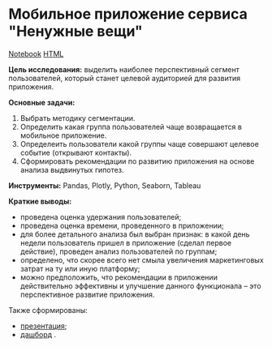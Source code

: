 # Mобильное приложение сервиса "Ненужные вещи"

[Notebook](https://github.com/ana-stashia/Portfolio/blob/main/3.%20Mobile_app_unnecessery_things/Mobile_app_unnecessery_things.ipynb) [HTML](https://github.com/ana-stashia/Portfolio/blob/main/3.%20Mobile_app_unnecessery_things/Mobile_app_unnecessery_things.html)

**Цель исследования:** выделить наиболее перспективный сегмент пользователей, который станет целевой аудиторией для развития приложения.

**Основные задачи:**
1. Выбрать методику сегментации.
2. Определить какая группа пользователей чаще возвращается в мобильное приложение.
3. Определеить пользователи какой группы чаще совершают целевое событие (открывают контакты).
4. Сформировать рекомендации по развитию приложения на основе анализа выдвинутых гипотез.

**Инструменты:**
Pandas, Plotly, Python, Seaborn, Tableau

**Краткие выводы:**
- проведена оценка удержания пользователей;
- проведена оценка времени, проведенного в приложении;
- для более детального анализа был выбран признак: в какой день недели пользователь пришел в приложение (сделал первое действие), проведен анализ пользователей по группам;
- определено, что скорее всего нет смыла увеличения маркетинговых затрат на ту или иную платформу;
- можно предположить, что рекомендации в приложении действительно эффективны и улучшение данного функционала – это перспективное развитие приложения.


Также cформированы:
- [презентация](https://github.com/ana-stashia/Portfolio/blob/main/3.%20Mobile_app_unnecessery_things/Mobile_app_unnecessery_things.pdf);
- [дашборд](https://public.tableau.com/views/Mobile_App_unnecessery_things/Dashboard1?:language=en-US&publish=yes&:display_count=n&:origin=viz_share_link) .
